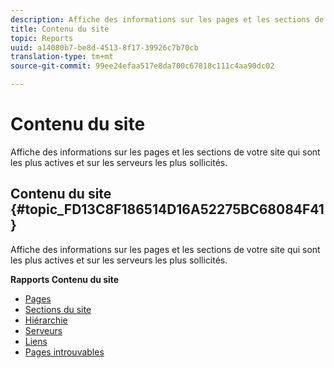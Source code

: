 ```yaml
---
description: Affiche des informations sur les pages et les sections de votre site qui sont les plus actives et sur les serveurs les plus sollicités.
title: Contenu du site
topic: Reports
uuid: a14080b7-be8d-4513-8f17-39926c7b70cb
translation-type: tm+mt
source-git-commit: 99ee24efaa517e8da700c67818c111c4aa90dc02

---
```



# Contenu du site

Affiche des informations sur les pages et les sections de votre site qui sont les plus actives et sur les serveurs les plus sollicités.

## Contenu du site {#topic_FD13C8F186514D16A52275BC68084F41}

Affiche des informations sur les pages et les sections de votre site qui sont les plus actives et sur les serveurs les plus sollicités.

**Rapports Contenu du site**

* [Pages](/help/components/c-variables/dimensionslist/reports-pages.md)
* [Sections du site](/help/components/c-variables/dimensionslist/reports-site-sections.md)
* [Hiérarchie](/help/components/c-variables/dimensionslist/reports-hierarchy.md)
* [Serveurs](/help/components/c-variables/dimensionslist/reports-servers.md)
* [Liens](/help/components/c-variables/dimensionslist/reports-links.md)
* [Pages introuvables](/help/components/c-variables/dimensionslist/reports-pages-not-found.md)

